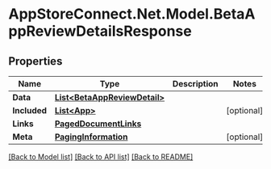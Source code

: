 # AppStoreConnect.Net.Model.BetaAppReviewDetailsResponse

## Properties

Name | Type | Description | Notes
------------ | ------------- | ------------- | -------------
**Data** | [**List&lt;BetaAppReviewDetail&gt;**](BetaAppReviewDetail.md) |  | 
**Included** | [**List&lt;App&gt;**](App.md) |  | [optional] 
**Links** | [**PagedDocumentLinks**](PagedDocumentLinks.md) |  | 
**Meta** | [**PagingInformation**](PagingInformation.md) |  | [optional] 

[[Back to Model list]](../README.md#documentation-for-models) [[Back to API list]](../README.md#documentation-for-api-endpoints) [[Back to README]](../README.md)


